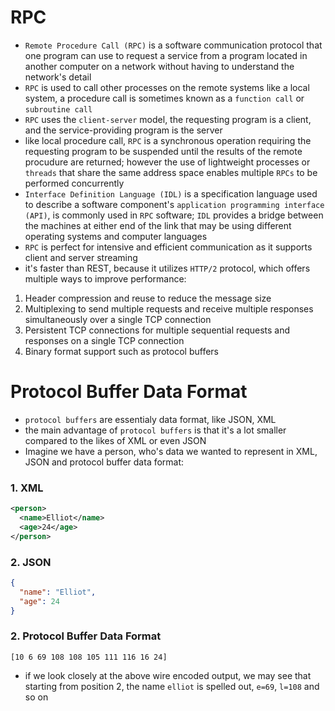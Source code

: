 # **RPC**
- `Remote Procedure Call (RPC)` is a software communication protocol that one program can use to request a service from a program located in another computer on a network without having to understand the network's detail
- `RPC` is used to call other processes on the remote systems like a local system, a procedure call is sometimes known as a `function call` or `subroutine call`
- `RPC` uses the `client-server` model, the requesting program is a client, and the service-providing program is the server
- like local procedure call, `RPC` is a synchronous operation requiring the requesting program to be suspended until the results of the remote procudure are returned; however the use of lightweight processes or `threads` that share the same address space enables multiple `RPCs` to be performed concurrently
- `Interface Definition Language (IDL)` is a specification language used to describe a software component's `application programming interface (API)`, is commonly used in `RPC` software; `IDL` provides a bridge between the machines at either end of the link that may be using different operating systems and computer languages
- `RPC` is perfect for intensive and efficient communication as it supports client and server streaming
- it's faster than REST, because it utilizes `HTTP/2` protocol, which offers multiple ways to improve performance:
1. Header compression and reuse to reduce the message size
2. Multiplexing to send multiple requests and receive multiple responses simultaneously over a single TCP connection
3. Persistent TCP connections for multiple sequential requests and responses on a single TCP connection
4. Binary format support such as protocol buffers

# **Protocol Buffer Data Format**
- `protocol buffers` are essentialy data format, like JSON, XML
- the main advantage of `protocol buffers` is that it's a lot smaller compared to the likes of XML or even JSON
- Imagine we have a person, who's data we wanted to represent in XML, JSON and protocol buffer data format:
### **1. XML**
```xml
<person>
  <name>Elliot</name>
  <age>24</age>
</person>
```
### **2. JSON**
```json
{
  "name": "Elliot",
  "age": 24
}
```
### **2. Protocol Buffer Data Format**
```
[10 6 69 108 108 105 111 116 16 24]
```
- if we look closely at the above wire encoded output, we may see that starting from position 2, the name `elliot` is spelled out, `e=69`, `l=108` and so on